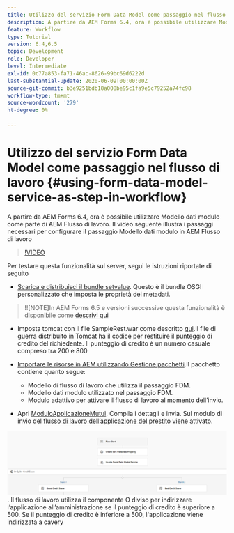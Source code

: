 ```yaml
---
title: Utilizzo del servizio Form Data Model come passaggio nel flusso di lavoro
description: A partire da AEM Forms 6.4, ora è possibile utilizzare Modello dati modulo come parte di AEM Flusso di lavoro. Il video seguente illustra i passaggi necessari per configurare il passaggio Modello dati modulo in AEM Flusso di lavoro.
feature: Workflow
type: Tutorial
version: 6.4,6.5
topic: Development
role: Developer
level: Intermediate
exl-id: 0c77a853-fa71-46ac-8626-99bc69d6222d
last-substantial-update: 2020-06-09T00:00:00Z
source-git-commit: b3e9251bdb18a008be95c1fa9e5c79252a74fc98
workflow-type: tm+mt
source-wordcount: '279'
ht-degree: 0%

---
```


# Utilizzo del servizio Form Data Model come passaggio nel flusso di lavoro {#using-form-data-model-service-as-step-in-workflow}

A partire da AEM Forms 6.4, ora è possibile utilizzare Modello dati modulo come parte di AEM Flusso di lavoro. Il video seguente illustra i passaggi necessari per configurare il passaggio Modello dati modulo in AEM Flusso di lavoro


>[!VIDEO](https://video.tv.adobe.com/v/21719?quality=12&learn=on)

Per testare questa funzionalità sul server, segui le istruzioni riportate di seguito
* [Scarica e distribuisci il bundle setvalue](/help/forms/assets/common-osgi-bundles/SetValueApp.core-1.0-SNAPSHOT.jar). Questo è il bundle OSGI personalizzato che imposta le proprietà dei metadati.
>!![NOTE]In AEM Forms 6.5 e versioni successive questa funzionalità è disponibile come [descrivi qui](form-data-model-service-as-step-in-aem65-workflow-video-use.md)

* Imposta tomcat con il file SampleRest.war come descritto [qui](https://experienceleague.adobe.com/docs/experience-manager-learn/forms/ic-print-channel-tutorial/introduction.html).Il file di guerra distribuito in Tomcat ha il codice per restituire il punteggio di credito del richiedente. Il punteggio di credito è un numero casuale compreso tra 200 e 800

* [Importare le risorse in AEM utilizzando Gestione pacchetti](assets/invoke-fdm-as-service-step.zip).Il pacchetto contiene quanto segue:

   * Modello di flusso di lavoro che utilizza il passaggio FDM.
   * Modello dati modulo utilizzato nel passaggio FDM.
   * Modulo adattivo per attivare il flusso di lavoro al momento dell’invio.
* Apri [ModuloApplicazioneMutui](http://localhost:4502/content/dam/formsanddocuments/loanapplication/jcr:content?wcmmode=disabled). Compila i dettagli e invia. Sul modulo di invio del [flusso di lavoro dell’applicazione del prestito](http://http://localhost:4502/editor.html/conf/global/settings/workflow/models/LoanApplication2.html) viene attivato.

![ flusso di lavoro ](assets/fdm-as-service-step-workflow.PNG).
Il flusso di lavoro utilizza il componente O diviso per indirizzare l’applicazione all’amministrazione se il punteggio di credito è superiore a 500. Se il punteggio di credito è inferiore a 500, l&#39;applicazione viene indirizzata a cavery
